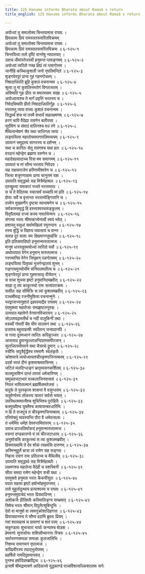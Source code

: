 ```yaml
---
title: 125 Hanuma informs Bharata about Ramaâ s return
title_english: 125 Hanuma informs Bharata about Ramaâ s return

---
```


<div class="audioEmbed"  caption="श्रीराम-हरिसीताराममूर्ति-घनपाठिभ्यां वचनम्" src="https://archive.org/download/Ramayana-recitation-Sriram-harisItArAmamUrti-Ghanapaati-v2/Kanda_6/Kanda_6_YK-125-Hanuma_informs_Bharata_about_Ramas_return.mp3"></div>

अयोध्यां तु समालोक्य चिन्तयामास राघवः ।  
प्रियकामः प्रियं रामस्ततस्त्वरितविक्रमम्  
अयोध्यां तु समालोक्य चिन्तयामास राघवः ।  
प्रियकामः प्रियं रामस्ततस्त्वरितविक्रमः ॥ ६-१२५-१  
चिन्तयित्वा ततो दृष्टिं वानरेषु न्यपातयत् ।  
उवाच धीमांस्तेजस्वी हनूमन्तं प्लवङ्गमम् ॥ ६-१२५-२  
अयोध्यां त्वरितो गच्छ क्षिप्रं त्वं प्लवगोत्तम ।  
जानीहि कच्चित्कुशली जनो नृपतिमन्दिरे ॥ ६-१२५-३  
शृङ्गवेरपुरं प्राप्य गुहं गहनगोचरम् ।  
निषादाधिपतिं ब्रूहि कुशलं वचनान्मम ॥ ६-१२५-४  
श्रुत्वा तु मां कुशलिनमरोगं विगतज्वरम् ।  
अविष्यति गुहः प्रीतः स ममात्मसमः सखा ॥ ६-१२५-५  
अयोध्यायाश्च ते मार्गं प्रवृत्तिं भरतस्य च ।  
निवेदयिष्यति प्रीतो निषादाधिपतिर्गुहः ॥ ६-१२५-६  
भरतस्तु त्वया वाच्यः कुशलं वचनान्मम ।  
सिद्धार्थं शंस मां तस्मै सभार्यं सहलक्ष्मणम् ॥ ६-१२५-७  
हरणं चापि वैदेह्या रावणेन बलीयसा ।  
सुग्रीवेण च संवादं वालिनश्च वधं रणे ॥ ६-१२५-८  
मैथिल्यन्वेषणं चैव यथा चाधिगता त्वया ।  
लङ्घयित्वा महातोयमापगापतिमव्ययम् ॥ ६-१२५-९  
उपयानं समुद्रस्य सागरस्य च दर्शनम् ।  
यथा च कारितः सेतू रावणश्च यथा हतः ॥ ६-१२५-१०  
वरदानं महेन्द्रेण ब्रह्मणा वरुणेन च ।  
महादेवप्रसादाच्च पित्रा मम समागमम् ॥ ६-१२५-११  
उपयातं च मां सौम्य भरताय निवेदय ।  
सह राक्षसराजेन हरीणामीश्वरेण च ॥ ६-१२५-१२  
जित्वा शत्रुगणान्रामः प्राप्य चानुत्तमं यशः ।  
उपयाति समृद्धार्थः सह मित्रैर्महाबलः ॥ ६-१२५-१३  
एतच्छ्रुत्वा यमाकारं भजते भरतस्ततः ।  
स च ते वेदितव्यः स्यात्सर्वं यच्चापि मां प्रति ॥ ६-१२५-१४  
ज्ञेयाः सर्वे च वृत्तान्ता भरतस्येङ्गितानि च ।  
तत्त्वेन मुखवर्णेन दृष्ट्या व्याभाषणेन च ॥ ६-१२५-१५  
सर्वकामसमृद्धं हि हस्त्यश्वरथसङ्कुलम् ।  
पितृपैतामहं राज्यं कस्य नावर्तयेन्मनः ॥ ६-१२५-१६  
संगत्या भरतः श्रीमान्राज्येनार्थी स्वयं भवेत् ।  
प्रशास्तु वसुधां सर्वामखिलां रघुनन्दनः ॥ ६-१२५-१७  
तस्य बुद्धिं च विज्ञाय व्यवसायं च वानर ।  
यावन्न दूरं याताः स्मः क्षिप्रमागन्तुमर्हसि ॥ ६-१२५-१८  
इति प्रतिसमादिष्टो हनूमान्मारुतात्मजः ।  
मानुषं धारयन्रूपमयोध्यां त्वरितो ययौ ॥ ६-१२५-१९  
अथोत्पपात वेगेन हनूमान् मारुतात्मजः ।  
गरुत्मानिव वेगेन जिघृक्षन् पन्नगोत्तमम् ॥ ६-१२५-२०  
लङ्घयित्वा पितृपथं भुजगेन्द्रालयं शुभम् ।  
गङ्गायमुनयोर्भीमं संनिपातमतीत्य च ॥ ६-१२५-२१  
शृङ्गवेरपुरं प्राप्य गुहमासाद्य वीर्यवान् ।  
स वाचा शुभया हृष्टो हनूमानिदमब्रवीत् ॥ ६-१२५-२२  
सखा तु तव काकुत्स्थो रामः सत्यपराक्रमः ।  
ससीतः सह सौमित्रिः स त्वां कुशलमब्रवीत् ॥ ६-१२५-२३  
पञ्चमीमद्य रजनीमुषित्वा वचनान्मुनेः ।  
भरद्वाजाभ्यनुज्ञातं द्रक्ष्यस्यद्यैव राघवम् ॥ ६-१२५-२४  
एवमुक्त्वा महातेजाः सम्प्रहृष्टतनूरुहः ।  
उत्पपात महावेगो वेगवानविचारयन् ॥ ६-१२५-२५  
सोऽपश्यद्रामतीर्थं च नदीं वालुकिनीं तथा ।  
वरूथीं गोमतीं चैव भीमं सालवनं तथा ॥ ६-१२५-२६  
प्रजाश्च बहुसाहस्रीः स्फीतान् जनपदानपि ।  
स गत्वा दूरमध्वानं त्वरितः कपिकुञ्जरः ॥ ६-१२५-२७  
आससाद द्रुमान्फुल्लान्नन्दिग्रामसमीपजान् ।  
सुराधिपस्योपवने यथा चैत्ररथे द्रुमान् ॥ ६-१२५-२८  
स्त्रीभिः सपुत्रैर्वृद्धैश्च रममाणैः स्वलंकृतैः ।  
क्रोशमात्रे त्वयोध्यायाश्चीरकृष्णाजिनाम्बरम् ॥ ६-१२५-२९  
ददर्श भरतं दीनं कृशमाश्रमवासिनम् ।  
जटिलं मलदिग्धाङ्गं भ्रातृव्यसनकर्शितम् ॥ ६-१२५-३०  
फलमूलाशिनं दान्तं तापसं धर्मचारिणम् ।  
समुन्नतजटाभारं वल्कलाजिनवाससं ॥ ६-१२५-३१  
नियतं भावितात्मानं ब्रह्मर्षिसमतेजसं ।  
पादुके ते पुरस्कृत्य शासन्तं वै वसुन्धराम् ॥ ६-१२५-३२  
चतुर्वर्ण्यस्य लोकस्य त्रातारं सर्वतो भयात् ।  
उपस्थितममात्यैश्च शुचिभिश्च पुरोहितैः ॥ ६-१२५-३३  
बलमुख्यैश्च युक्तैश्च काषायाम्बरधारिभिः ।  
न हि ते राजपुत्रं तं चीरकृष्णाजिनाम्बरम् ॥ ६-१२५-३४  
परिमोक्तुं व्यवस्यन्ति पौरा वै धर्मवत्सलाः ।  
तं धर्ममिव धर्मज्ञं देववन्तमिवापरम् ॥ ६-१२५-३५  
उवाच प्राञ्जलिर्वाकय्ं हनूमान्मारुतात्मजः ।  
वसन्तं दण्डकारण्ये यं त्वं चीरजटाधरम् ॥ ६-१२५-३६  
अनुशोचसि काकुत्स्थं स त्वा कुशलमब्रवीत् ।  
प्रियमाख्यामि ते देव शोकं त्यक्ष्यसि दारुणम् ॥ ६-१२५-३७  
अस्मिन्मुहूर्ते भ्रात्रा त्वं रामेण सह सङ्गतः ।  
निहत्य रावणं रामः प्रतिलभ्य च मैथिलीम् ॥ ६-१२५-३८  
उपयाति समृद्धार्थः सह मित्रैर्महाबलैः ।  
लक्ष्मणश्च महातेजा वैदेही च यशस्विनी ॥ ६-१२५-३९  
सीता समग्रा रामेण महेन्द्रेण शची यथा ।  
एवमुक्तो हनुमता भरतः कैकयीसुतः ॥ ६-१२५-४०  
पपात सहसा हृष्टो हर्षान्मोहमुपागमत् ।  
ततो मुहूर्तादुत्थाय प्रत्याश्वस्य च राघवः ॥ ६-१२५-४१  
हनुमन्तमुवाचेदं भरतः प्रियवादिनम् ।  
अशोकजैः प्रीतिमयैः कपिमालिङ्ग्य सम्भ्रमात् ॥ ६-१२५-४२  
सिषेच भरतः श्रीमान् विपुलैरश्रुबिन्दुभिः ।  
देवो वा मानुषो वा त्वमनुक्रोशादिहागतः ॥ ६-१२५-४३  
प्रियाख्यानस्य ते सौम्य ददामि ब्रुवतः प्रियम् ।  
गवां शतसहस्रं च ग्रामाणां च शतं परम् ॥ ६-१२५-४४  
सकुण्डलाः शुभाचारा भार्याः कन्याश्च षोडश ।  
हेमवर्णाः सुनासोरूः शशिसौम्याननाः स्त्रियः ॥ ६-१२५-४५  
सर्वाभरणसम्पन्ना सम्पन्नाः कुलजातिभिः ।  
निशम्य रामागमनं नृपात्मजः ।  
कपिप्रवीरस्य तदाद्भुतोपमम् ।  
प्रहर्षितो रामदिदृक्षयाभवत् ।  
पुनश्च हर्षादिदमब्रवीद्वचः ॥ ६-१२५-४६  
इत्यार्षे श्रीमद्रामायणे आदिकाव्ये युद्धकाण्डे पञ्चविंशत्यधिकशततमः सर्गः